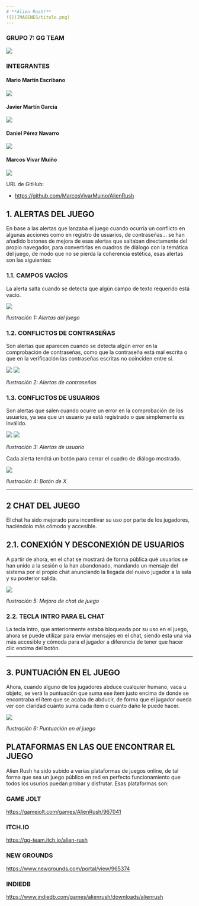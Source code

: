 ```yaml
---
# **Alien Rush!**
![](IMAGENES/titulo.png)
---
```



### GRUPO 7: GG TEAM
![](IMAGENES/Aspose.Words.fa9ba589-423c-453e-9d00-5d9b19b066f3.001.png)
### **INTEGRANTES**

#### Mario Martín Escribano	 

![](IMAGENES/Aspose.Words.fa9ba589-423c-453e-9d00-5d9b19b066f3.003.png)

#### Javier Martín García

![](IMAGENES/Aspose.Words.fa9ba589-423c-453e-9d00-5d9b19b066f3.004.png)

#### Daniel Pérez Navarro 

![](IMAGENES/Aspose.Words.fa9ba589-423c-453e-9d00-5d9b19b066f3.005.jpeg)

#### Marcos Vivar Muiño

![](IMAGENES/Aspose.Words.fa9ba589-423c-453e-9d00-5d9b19b066f3.006.jpeg)

URL de GitHub:
 - https://github.com/MarcosVivarMuino/AlienRush

## 1. ALERTAS DEL JUEGO
En base a las alertas que lanzaba el juego cuando ocurría un conflicto en algunas acciones como en registro de usuarios, de contraseñas... se han añadido botones de mejora de esas alertas que saltaban directamente del propio navegador, para convertirlas en cuadros de diálogo con la temática del juego, de modo que no se pierda la coherencia estética, esas alertas son las siguientes:

### 1.1. CAMPOS VACÍOS
La alerta salta cuando se detecta que algún campo de texto requerido está vacío.

![](IMAGENES/AlertaCompletaCampos.png)

*Ilustración 1: Alertas del juego*

### 1.2. CONFLICTOS DE CONTRASEÑAS
Son alertas que aparecen cuando se detecta algún error en la comprobación de contraseñas, como que la contraseña está mal escrita o que en la verificación las contraseñas escritas no coinciden entre sí.

![](IMAGENES/AlertaContraIncorrecta.png)
![](IMAGENES/AlertaContraNoCoincide.png)

*Ilustración 2: Alertas de contraseñas*

### 1.3. CONFLICTOS DE USUARIOS
Son alertas que salen cuando ocurre un error en la comprobación de los usuarios, ya sea que un usuario ya está registrado o que simplemente es inválido.

![](IMAGENES/AlertaUsuarioRegistrado.png)
![](IMAGENES/AlertaUsuarioInvalido.png)

*Ilustración 3: Alertas de usuario*

Cada alerta tendrá un botón para cerrar el cuadro de diálogo mostrado.

![](IMAGENES/BotonX.png)

*Ilustración 4: Botón de X*

---

## 2 CHAT DEL JUEGO
El chat ha sido mejorado para incentivar su uso por parte de los jugadores, haciéndolo más cómodo y accesible.

## 2.1. CONEXIÓN Y DESCONEXIÓN DE USUARIOS
A partir de ahora, en el chat se mostrará de forma pública qué usuarios se han unido a la sesión o la han abandonado, mandando un mensaje del sistema por el propio chat anunciando la llegada del nuevo jugador a la sala y su posterior salida.

![](IMAGENES/MejoraChat.png)

*Ilustración 5: Mejora de chat de juego*

### 2.2. TECLA INTRO PARA EL CHAT
La tecla intro, que anteriormente estaba bloqueada por su uso en el juego, ahora se puede utilizar para enviar mensajes en el chat, siendo esta una vía más accesible y cómoda para el jugador a diferencia de tener que hacer clic encima del botón.

---

## 3. PUNTUACIÓN EN EL JUEGO
Ahora, cuando alguno de los jugadores abduce cualquier humano, vaca u objeto, se verá la puntuación que suma ese ítem justo encima de donde se encontraba el ítem que se acaba de abducir, de forma que el jugador oueda ver con claridad cuánto suma cada ítem o cuanto daño le puede hacer.

![](IMAGENES/PuntuacionJuego.png)

*Ilustración 6: Puntuación en el juego*

## PLATAFORMAS EN LAS QUE ENCONTRAR EL JUEGO
Alien Rush ha sido subido a varias plataformas de juegos online, de tal forma que sea un juego público en red en perfecto funcionamiento que todos los usurios puedan probar y disfrutar.
Esas plataformas son:

### GAME JOLT
https://gamejolt.com/games/AlienRush/967041

### ITCH.IO
https://gg-team.itch.io/alien-rush

### NEW GROUNDS
https://www.newgrounds.com/portal/view/965374

### INDIEDB
https://www.indiedb.com/games/alienrush/downloads/alienrush
